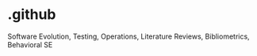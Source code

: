 # .github
Software Evolution, Testing, Operations, Literature Reviews, Bibliometrics, Behavioral SE

